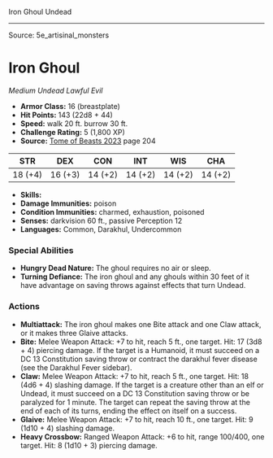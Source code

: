 <MonsterName/>Iron Ghoul</MonsterName>
<CreatureType/>Undead</CreatureType>



---

Source: 5e_artisinal_monsters

# Iron Ghoul

*Medium* *Undead* *Lawful Evil*

- **Armor Class:** 16 (breastplate)
- **Hit Points:** 143 (22d8 + 44)
- **Speed:** walk 20 ft. burrow 30 ft.
- **Challenge Rating:** 5 (1,800 XP)
- **Source:** [Tome of Beasts 2023](https://koboldpress.com/kpstore/product/tome-of-beasts-1-2023-edition/) page 204

| STR | DEX | CON | INT | WIS | CHA |
| --- | --- | --- | --- | --- | --- |
| 18 (+4) | 16 (+3) | 14 (+2) | 14 (+2) | 14 (+2) | 14 (+2) |

- **Skills:** 
- **Damage Immunities:** poison
- **Condition Immunities:** charmed, exhaustion, poisoned
- **Senses:** darkvision 60 ft., passive Perception 12
- **Languages:** Common, Darakhul, Undercommon

### Special Abilities

- **Hungry Dead Nature:** The ghoul requires no air or sleep.
- **Turning Defiance:** The iron ghoul and any ghouls within 30 feet of it have advantage on saving throws against effects that turn Undead.

### Actions

- **Multiattack:** The iron ghoul makes one Bite attack and one Claw attack, or it makes three Glaive attacks.
- **Bite:** Melee Weapon Attack: +7 to hit, reach 5 ft., one target. Hit: 17 (3d8 + 4) piercing damage. If the target is a Humanoid, it must succeed on a DC 13 Constitution saving throw or contract the darakhul fever disease (see the Darakhul Fever sidebar).
- **Claw:** Melee Weapon Attack: +7 to hit, reach 5 ft., one target. Hit: 18 (4d6 + 4) slashing damage. If the target is a creature other than an elf or Undead, it must succeed on a DC 13 Constitution saving throw or be paralyzed for 1 minute. The target can repeat the saving throw at the end of each of its turns, ending the effect on itself on a success.
- **Glaive:** Melee Weapon Attack: +7 to hit, reach 10 ft., one target. Hit: 9 (1d10 + 4) slashing damage.
- **Heavy Crossbow:** Ranged Weapon Attack: +6 to hit, range 100/400, one target. Hit: 8 (1d10 + 3) piercing damage.


